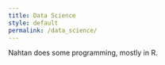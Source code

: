 ```yaml
---
title: Data Science
style: default
permalink: /data_science/
---
```


Nahtan does some programming, mostly in R.


